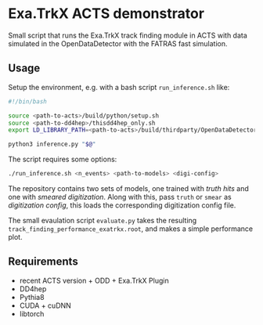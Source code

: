 # Exa.TrkX ACTS demonstrator

Small script that runs the Exa.TrkX track finding module in ACTS with data simulated in the OpenDataDetector with the FATRAS fast simulation.

## Usage

Setup the environment, e.g. with a bash script `run_inference.sh` like:

```bash
#!/bin/bash

source <path-to-acts>/build/python/setup.sh
source <path-to-dd4hep>/thisdd4hep_only.sh
export LD_LIBRARY_PATH=<path-to-acts>/build/thirdparty/OpenDataDetector/factory:$LD_LIBRARY_PATH

python3 inference.py "$@"
```

The script requires some options:

```bash
./run_inference.sh <n_events> <path-to-models> <digi-config>
```

The repository contains two sets of models, one trained with *truth hits* and one with *smeared digitization*. Along with this, pass `truth` or `smear` as *digitization config*, this loads the corresponding digitization config file.

The small evaulation script `evaluate.py` takes the resulting `track_finding_performance_exatrkx.root`, and makes a simple performance plot.

## Requirements

* recent ACTS version + ODD + Exa.TrkX Plugin
* DD4hep
* Pythia8
* CUDA + cuDNN
* libtorch

